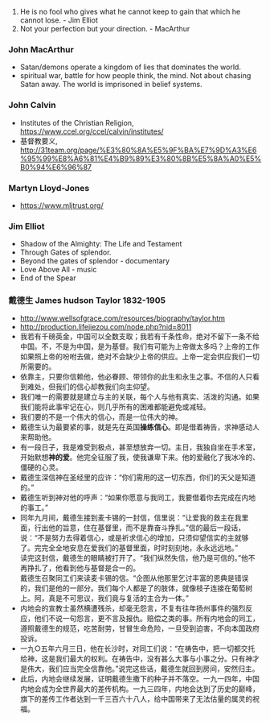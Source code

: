 1. He is no fool who gives what he cannot keep to gain that which he cannot lose. - Jim Elliot
1. Not your perfection but your direction. - MacArthur


### John MacArthur
* Satan/demons operate a kingdom of lies that dominates the world.
* spiritual war, battle for how people think, the mind. Not about chasing Satan away. The world is imprisoned in belief systems.

 
### John Calvin
* Institutes of the Christian Religion, https://www.ccel.org/ccel/calvin/institutes/
* 基督教要义, http://31team.org/page/%E3%80%8A%E5%9F%BA%E7%9D%A3%E6%95%99%E8%A6%81%E4%B9%89%E3%80%8B%E5%8A%A0%E5%B0%94%E6%96%87

### Martyn Lloyd-Jones
* https://www.mljtrust.org/


### Jim Elliot
* Shadow of the Almighty: The Life and Testament
* Through Gates of splendor.
* Beyond the gates of splendor - documentary
* Love Above All - music
* End of the Spear

### 戴德生 James hudson Taylor 1832-1905
* http://www.wellsofgrace.com/resources/biography/taylor.htm
* http://production.lifejiezou.com/node.php?nid=8011
* 我若有千磅英金，中国可以全数支取；我若有千条性命，绝对不留下一条不给中国。不，不是为中国，是为基督。我们有可能为上帝做太多吗？上帝的工作如果照上帝的吩咐去做，绝对不会缺少上帝的供应。上帝一定会供应我们一切所需要的。
* 依靠主，只要你信赖他，他必眷顾、带领你的此生和永生之事。不信的人只看到难处，但我们的信心却教我们向主仰望。
* 我们唯一的需要就是建立与主的关联，每个人与他有真实、活泼的沟通。如果我们能将此事牢记在心，则几乎所有的困难都能避免或减轻。
* 我们要的不是一个伟大的信心，而是一位伟大的神。
* 戴德生认为最要紧的事，就是先在英国**操练信心**。即是借着祷告，求神感动人来帮助他。
* 有一段日子，我是难受到极点，甚至想放弃一切。主日，我独自坐在手术室，开始默想**神的爱**。他完全征服了我，使我谦卑下来。他的爱融化了我冰冷的、僵硬的心灵。
* 戴德生深信神在圣经里的应许：“你们需用的这一切东西，你们的天父是知道的。”
* 戴德生听到神对他的呼声：“如果你愿意与我同工，我要借着你去完成在内地的事工。”
* 同年九月间，戴德生接到麦卡锡的一封信，信里说：“让爱我的救主在我里面，行出他的旨意，住在基督里，而不是靠奋斗挣扎。”信的最后一段话，说：“不是努力去得着信心，或是祈求信心的增加，只须仰望信实的主就够了。完完全全地安息在爱我们的基督里面，时时刻刻地，永永远远地。”  
  读完这封信，戴德生的眼睛被打开了。“我们纵然失信，他乃是可信的。”他不再挣扎了，他看到他与基督是合一的。  
  戴德生召聚同工们来读麦卡锡的信。“企图从他那里乞讨丰富的恩典是错误的，我们是他的一部分。我们每个人都是了的肢体，就像枝子连接在葡萄树上。阿，真是不可思议，我们竟与复活的主合为一体。”
* 内地会的宣教士虽然横遭残杀，却毫无怨言，不复有往年扬州事件的强烈反应，他们不说一句怨言，更不言及报仇。赔偿之类的事。所有内地会的同工，遵照戴德生的规范，吃苦耐劳，甘冒生命危险，一旦受到迫害，不向本国政府投诉。
* 一九○五年六月三日，他在长沙时，对同工们说：“在祷告中，把一切都交托给神，这是我们最大的权利。在祷告中，没有甚么大事与小事之分。只有神才是伟大，我们应当完全信靠他。”说完这些话，戴德生就回到房间，安然归主。
* 此后，内地会继续发展，证明戴德生撒下的种子并不落空。一九一四年，中国内地会成为全世界最大的差传机构。一九三四年，内地会达到了历史的巅峰，旗下的差传工作者达到一千三百六十八人，给中国带来了无法估量的属灵的祝福。

